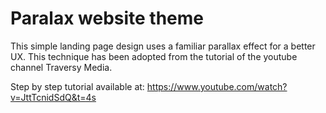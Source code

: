 # Paralax website theme

This simple landing page design uses a familiar parallax effect for a better UX.
This technique has been adopted from the tutorial of the youtube channel Traversy Media.

Step by step tutorial available at: https://www.youtube.com/watch?v=JttTcnidSdQ&t=4s 
